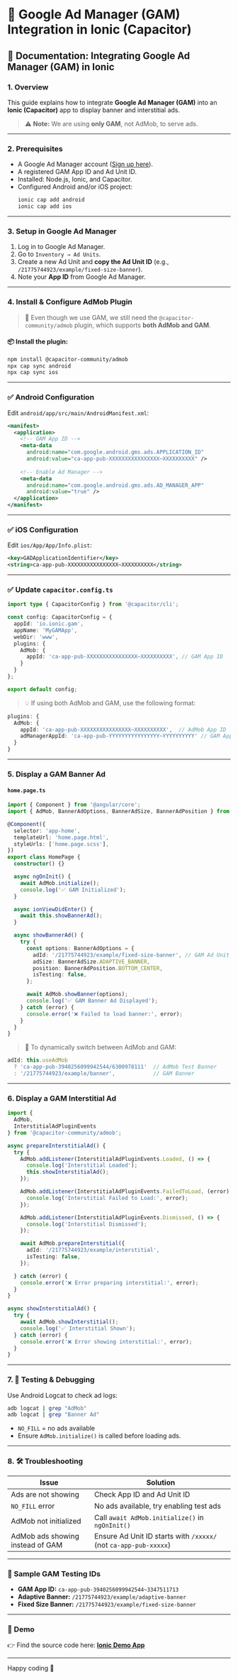 # 📱 Google Ad Manager (GAM) Integration in Ionic (Capacitor)

## 📖 Documentation: Integrating Google Ad Manager (GAM) in Ionic

### 1. Overview

This guide explains how to integrate **Google Ad Manager (GAM)** into an **Ionic (Capacitor)** app to display banner and interstitial ads.

> ⚠️ **Note:** We are using **only GAM**, not AdMob, to serve ads.

---

### 2. Prerequisites

- A Google Ad Manager account ([Sign up here](https://admanager.google.com/home/)).
- A registered GAM App ID and Ad Unit ID.
- Installed: Node.js, Ionic, and Capacitor.
- Configured Android and/or iOS project:
  ```bash
  ionic cap add android
  ionic cap add ios
  ```

---

### 3. Setup in Google Ad Manager

1. Log in to Google Ad Manager.
2. Go to `Inventory → Ad Units`.
3. Create a new Ad Unit and **copy the Ad Unit ID** (e.g., `/21775744923/example/fixed-size-banner`).
4. Note your **App ID** from Google Ad Manager.

---

### 4. Install & Configure AdMob Plugin

> 🧩 Even though we use GAM, we still need the `@capacitor-community/admob` plugin, which supports **both AdMob and GAM**.

#### 📦 Install the plugin:

```bash
npm install @capacitor-community/admob
npx cap sync android
npx cap sync ios
```

---

### ✅ Android Configuration

Edit `android/app/src/main/AndroidManifest.xml`:

```xml
<manifest>
  <application>
    <!-- GAM App ID -->
    <meta-data
      android:name="com.google.android.gms.ads.APPLICATION_ID"
      android:value="ca-app-pub-XXXXXXXXXXXXXXXX~XXXXXXXXXX" />
    
    <!-- Enable Ad Manager -->
    <meta-data
      android:name="com.google.android.gms.ads.AD_MANAGER_APP"
      android:value="true" />
  </application>
</manifest>
```

---

### ✅ iOS Configuration

Edit `ios/App/App/Info.plist`:

```xml
<key>GADApplicationIdentifier</key>
<string>ca-app-pub-XXXXXXXXXXXXXXXX~XXXXXXXXXX</string>
```

---

### ✅ Update `capacitor.config.ts`

```ts
import type { CapacitorConfig } from '@capacitor/cli';

const config: CapacitorConfig = {
  appId: 'io.ionic.gam',
  appName: 'MyGAMApp',
  webDir: 'www',
  plugins: {
    AdMob: {
      appId: 'ca-app-pub-XXXXXXXXXXXXXXXX~XXXXXXXXXX', // GAM App ID
    }
  }
};

export default config;
```

> 💡 If using both AdMob and GAM, use the following format:

```ts
plugins: {
  AdMob: {
    appId: 'ca-app-pub-XXXXXXXXXXXXXXXX~XXXXXXXXXX',  // AdMob App ID
    adManagerAppId: 'ca-app-pub-YYYYYYYYYYYYYYYY~YYYYYYYYYY' // GAM App ID
  }
}
```

---

### 5. Display a GAM Banner Ad

#### `home.page.ts`

```ts
import { Component } from '@angular/core';
import { AdMob, BannerAdOptions, BannerAdSize, BannerAdPosition } from '@capacitor-community/admob';

@Component({
  selector: 'app-home',
  templateUrl: 'home.page.html',
  styleUrls: ['home.page.scss'],
})
export class HomePage {
  constructor() {}

  async ngOnInit() {
    await AdMob.initialize();
    console.log('✅ GAM Initialized');
  }

  async ionViewDidEnter() {
    await this.showBannerAd();
  }

  async showBannerAd() {
    try {
      const options: BannerAdOptions = {
        adId: '/21775744923/example/fixed-size-banner', // GAM Ad Unit ID
        adSize: BannerAdSize.ADAPTIVE_BANNER,
        position: BannerAdPosition.BOTTOM_CENTER,
        isTesting: false,
      };

      await AdMob.showBanner(options);
      console.log('✅ GAM Banner Ad Displayed');
    } catch (error) {
      console.error('❌ Failed to load banner:', error);
    }
  }
}
```

> 🎯 To dynamically switch between AdMob and GAM:

```ts
adId: this.useAdMob
  ? 'ca-app-pub-3940256099942544/6300978111'  // AdMob Test Banner
  : '/21775744923/example/banner',            // GAM Banner
```

---

### 6. Display a GAM Interstitial Ad

```ts
import {
  AdMob,
  InterstitialAdPluginEvents
} from '@capacitor-community/admob';

async prepareInterstitialAd() {
  try {
    AdMob.addListener(InterstitialAdPluginEvents.Loaded, () => {
      console.log('Interstitial Loaded');
      this.showInterstitialAd();
    });

    AdMob.addListener(InterstitialAdPluginEvents.FailedToLoad, (error) => {
      console.log('Interstitial Failed to Load:', error);
    });

    AdMob.addListener(InterstitialAdPluginEvents.Dismissed, () => {
      console.log('Interstitial Dismissed');
    });

    await AdMob.prepareInterstitial({
      adId: '/21775744923/example/interstitial',
      isTesting: false,
    });

  } catch (error) {
    console.error('❌ Error preparing interstitial:', error);
  }
}

async showInterstitialAd() {
  try {
    await AdMob.showInterstitial();
    console.log('✅ Interstitial Shown');
  } catch (error) {
    console.error('❌ Error showing interstitial:', error);
  }
}
```

---

### 7. 🧪 Testing & Debugging

Use Android Logcat to check ad logs:

```bash
adb logcat | grep "AdMob"
adb logcat | grep "Banner Ad"
```

- `NO_FILL` = no ads available
- Ensure `AdMob.initialize()` is called before loading ads.

---

### 8. 🛠 Troubleshooting

| Issue                              | Solution                                                                 |
|-----------------------------------|--------------------------------------------------------------------------|
| Ads are not showing               | Check App ID and Ad Unit ID                                              |
| `NO_FILL` error                   | No ads available, try enabling test ads                                  |
| AdMob not initialized             | Call `await AdMob.initialize()` in `ngOnInit()`                          |
| AdMob ads showing instead of GAM  | Ensure Ad Unit ID starts with `/xxxxx/` (not `ca-app-pub-xxxxx`)         |

---

### 🧪 Sample GAM Testing IDs

- **GAM App ID:** `ca-app-pub-3940256099942544~3347511713`
- **Adaptive Banner:** `/21775744923/example/adaptive-banner`
- **Fixed Size Banner:** `/21775744923/example/fixed-size-banner`

---

### 📁 Demo

👉 Find the source code here: **[Ionic Demo App](#)**

---

Happy coding 🎉
